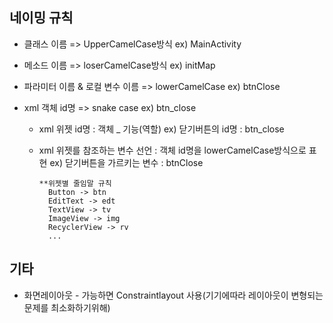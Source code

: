## 네이밍 규칙
- 클래스 이름 => UpperCamelCase방식
	ex) MainActivity
	
- 메소드 이름 => loserCamelCase방식
	ex) initMap
	
- 파라미터 이름 & 로컬 변수 이름 => lowerCamelCase
	ex) btnClose
	
- xml 객체 id명 => snake case
	ex) btn_close
  
  * xml 위젯 id명  : 객체 _ 기능(역할)
    	ex) 닫기버튼의 id명 : btn_close
  * xml 위젯를 참조하는 변수 선언 : 객체 id명을 lowerCamelCase방식으로 표현
    	ex) 닫기버튼을 가르키는 변수 : btnClose
  

  
    	**위젯별 줄임말 규칙
          Button -> btn
          EditText -> edt
          TextView -> tv
          ImageView -> img
          RecyclerView -> rv
          ...
	  

## 기타
- 화면레이아웃 - 가능하면 Constraintlayout 사용(기기에따라 레이아웃이 변형되는 문제를 최소화하기위해)
